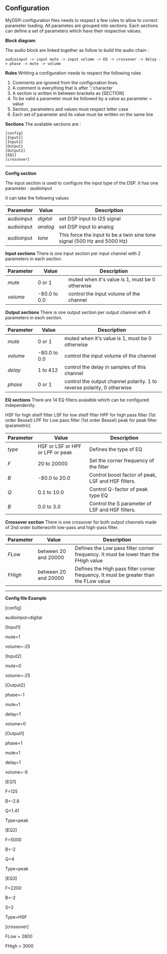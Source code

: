 Configuration
----------



MyDSPi configuration files needs to respect a few rules to allow to correct parameter loading.
All parametes are grouped into sections. Each sections can define a set of parameters which have their respective values. 

**Block diagram**

The audio block are linked together as follow to build the audio chain :

	audioinput -> input mute -> input volume -> EQ -> crossover -> delay -> phase -> mute -> volume

**Rules**
Writting a configuration needs to respect the following rules

 1.  Comments are ignored from the configuration lines.
 2.  A comment is everything that is after ';'character
 3.  A section is written in between brackets as    [SECTION]
 4.  To be valid a parameter must be followed by a value as parameter = value
 5.  Section, parameters and values must respect letter case
 6.  Each set of  parameter and its value must be written on the same line

**Sections**
The available sections are :

    [config]
    [Input1]
    [Input2]
    [Output1
    [Output2]
    [EQ1]
    [crossover]


----------


**Config section**

The input section is used to configure the input type of the DSP. It has one parameter : *audioinput*

It can take the following values

| Parameter | Value | Description  |
| ------- | ---- | --- |
| audioinput | *digital* |  set DSP input to I2S signal|
| audioinput | *analog* | set DSP input to analog|
| audioinput | *tone* | This  force the input to be a twin sine tone signal (500 Hz and 5000 Hz)|

 

**Input sections**
There is one input section per input channel with 2 parameters in each section.

| Parameter     | Value | Description  |
| ------- | ---- | --- |
| *mute* | 0 or 1|  muted when it's value is 1, must be 0 otherwise|
| *volume* | -80.0 to 0.0|  control the input volume of the channel|

**Output sections**
There is one output section per output channel with 4 parameters in each section.
      

| Parameter     | Value | Description  |
| ------- | ---- | --- |
| *mute* | 0 or 1|  muted when it's value is 1, must be 0 otherwise|
| *volume* | -80.0 to 0.0|  control the input volume of the channel|
| *delay* | 1 to 412|  control the delay in samples of this channel |
| *phase*| 0 or 1|  control the output channel polarity. 1 to reverse polarity, 0 otherwise|

**EQ sections**
There are 14 EQ filters avaialble which can be configured independently. 

HSF for high shelf filter
LSF for low shelf filter
HPF for high pass filter (1st order Bessel)
LPF for Low pass filter (1st order Bessel)
peak for peak filter (parametric)

| Parameter     | Value | Description  |
| ------- | ---- | --- |
| *type* | HSF or LSF or HPF or LPF or peak| Defines the type of EQ |
| *F* | 20 to 20000| Set the corner frequency of the filter|
| *B* | -80.0 to 20.0|  Control boost factor of  peak, LSF and HSF filters.  |
| *Q* | 0.1 to 10.0|  Control Q-factor of  peak type EQ  |
| *B*| 0.0 to 3.0|  Control the S parameter of LSF and HSF filters.

**Crossover section**
       There is one crossover for both output channels made of 2nd order butterworth low-pass and high-pass filter.   
       
| Parameter     | Value | Description  |
| ------- | ---- | --- |
| *FLow* | between 20 and 20000 |  Defines the Low pass filter corner frequency. It must be lower than the FHigh value    |
| *FHigh*    | between 20 and 20000   |  Defines the High pass filter corner frequency. It must be greater than the FLow value


----------
**Config file Example**

[config]

audioinput=digital									

[Input1]

mute=1

volume=-25										

[Input2]										

mute=0												

volume=-25											

[Output2]											

phase=-1

mute=1												

delay=1												

volume=0											

[Output1]											

phase=1

mute=1												

delay=1												

volume=-6											

[EQ1]												

F=125												

B=-2.8												

Q=1.41												

Type=peak											

[EQ2]

F=5000												

B=-2												

Q=4													

Type=peak	

[EQ3]

F=2200

B=-2

S=2

Type=HSF

[crossover]											

FLow = 2800										

FHigh = 3000
